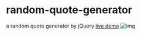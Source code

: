 # random-quote-generator
a random quote generator by jQuery
 [live demo](https://zhenghaohe.github.io/Random-quote-generator/)
 ![img](https://github.com/zhenghaohe/random-quote-generator/blob/master/index.png)
